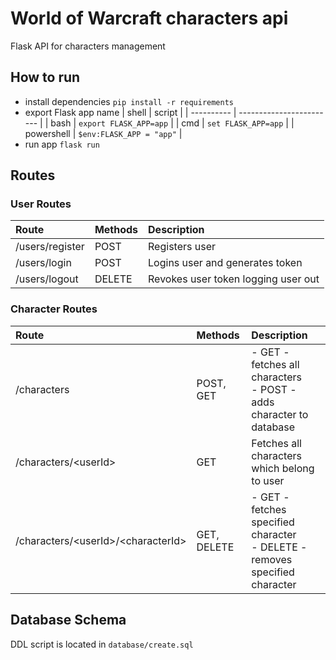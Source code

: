# World of Warcraft characters api

Flask API for characters management

## How to run
- install dependencies `pip install -r requirements`
- export Flask app name
    | shell      | script                   |
    | ---------- | ------------------------ |
    | bash       | `export FLASK_APP=app`   |
    | cmd        | `set FLASK_APP=app`      |
    | powershell | `$env:FLASK_APP = "app"` |
- run app `flask run`

## Routes

### User Routes

| Route           | Methods | Description                         |
| :-------------- | :------ | :---------------------------------- |
| /users/register | POST    | Registers user                      |
| /users/login    | POST    | Logins user and generates token     |
| /users/logout   | DELETE  | Revokes user token logging user out |

### Character Routes

| Route                                  | Methods     | Description                                                                      |
| :------------------------------------- | :---------- | :------------------------------------------------------------------------------- |
| /characters                            | POST, GET   | - GET - fetches all characters </br> - POST - adds character to database         |
| /characters/\<userId\>                 | GET         | Fetches all characters which belong to user                                      |
| /characters/\<userId\>/\<characterId\> | GET, DELETE | - GET - fetches specified character </br> - DELETE - removes specified character |

## Database Schema
DDL script is located in `database/create.sql`